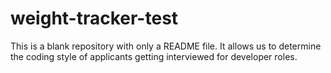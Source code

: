 # weight-tracker-test
This is a blank repository with only a README file. It allows us to determine the coding style of applicants getting interviewed for developer roles.
